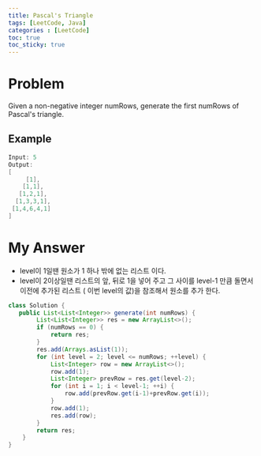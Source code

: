 ```yaml
---
title: Pascal's Triangle
tags: [LeetCode, Java]
categories : [LeetCode]
toc: true
toc_sticky: true
---
```


# Problem

Given a non-negative integer numRows, generate the first numRows of Pascal's triangle.

## Example

```swift
Input: 5
Output:
[
     [1],
    [1,1],
   [1,2,1],
  [1,3,3,1],
 [1,4,6,4,1]
]
```

# My Answer

* level이 1일땐 원소가 1 하나 밖에 없는 리스트 이다.
* level이 2이상일땐 리스트의 앞, 뒤로 1을 넣어 주고 그 사이를 level-1 만큼 돌면서 이전에 추가된 리스트 ( 이번 level의 값)을 참조해서 원소를 추가 한다.
  
```java
class Solution {
   public List<List<Integer>> generate(int numRows) {
        List<List<Integer>> res = new ArrayList<>();
        if (numRows == 0) {
            return res;
        }
        res.add(Arrays.asList(1));
        for (int level = 2; level <= numRows; ++level) {
            List<Integer> row = new ArrayList<>();
            row.add(1);
            List<Integer> prevRow = res.get(level-2);
            for (int i = 1; i < level-1; ++i) {
                row.add(prevRow.get(i-1)+prevRow.get(i));
            }
            row.add(1);
            res.add(row);
        }
        return res;
    }
}
```

